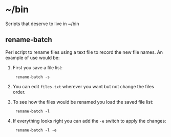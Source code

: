 ~/bin
=====

Scripts that deserve to live in ~/bin

rename-batch
------------

Perl script to rename files using a text file to record the new file
names. An example of use would be:

1. First you save a file list:

        rename-batch -s

2. You can edit `files.txt` wherever you want but not change the files
   order.

3. To see how the files would be renamed you load the saved file list:

        rename-batch -l

4. If everything looks right you can add the `-e` switch to apply the
   changes:

        rename-batch -l -e
